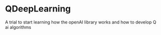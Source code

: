 # QDeepLearning
A trial to start learning how the openAI library works and how to develop Q ai algorithms
